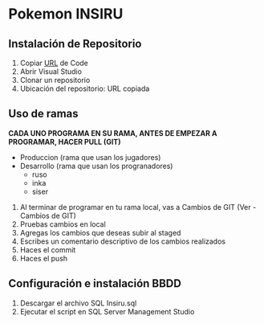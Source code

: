 # Pokemon INSIRU

## Instalación de Repositorio

1. Copiar [URL](https://github.com/siser879/INSIRU.git) de Code
2. Abrir Visual Studio
3. Clonar un repositorio
4. Ubicación del repositorio: URL copiada

## Uso de ramas

**CADA UNO PROGRAMA EN  SU RAMA, ANTES DE EMPEZAR A PROGRAMAR, HACER PULL (GIT)**

- Produccion (rama que usan los jugadores)
- Desarrollo (rama que usan los progranadores)
  - ruso
  - inka
  - siser

1. Al terminar de programar en tu rama local, vas a Cambios de GIT (Ver - Cambios de GIT)
2. Pruebas cambios en local
3. Agregas los cambios que deseas subir al staged
4. Escribes un comentario descriptivo de los cambios realizados
5. Haces el commit
6. Haces el push


## Configuración e instalación BBDD 

1. Descargar el archivo SQL Insiru.sql
2. Ejecutar el script en SQL Server Management Studio
